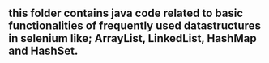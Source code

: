 ## this folder contains java code related to basic functionalities of frequently used datastructures in selenium like; ArrayList, LinkedList, HashMap and HashSet.
